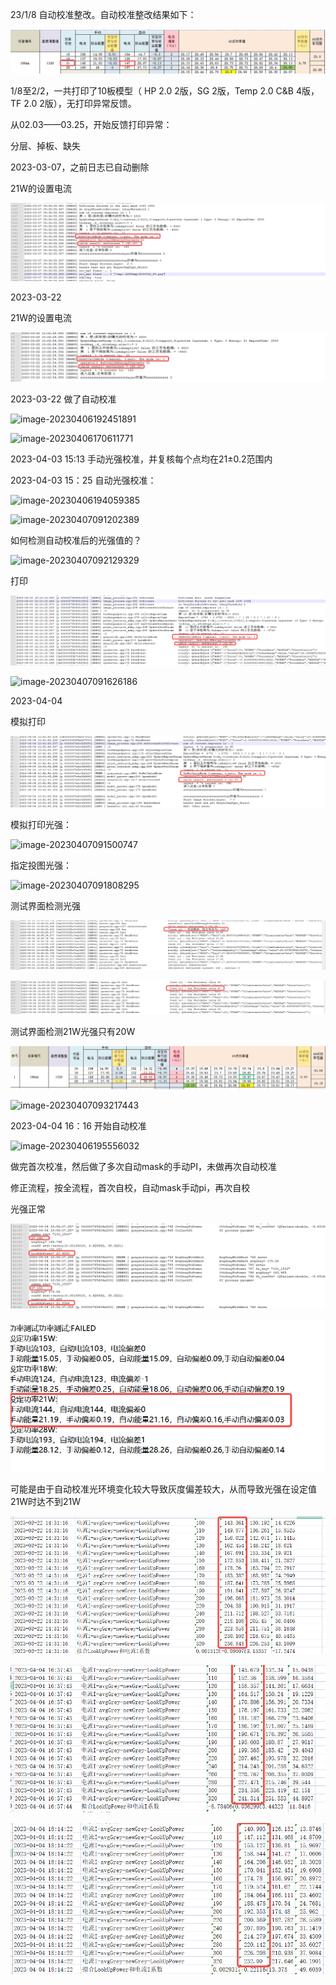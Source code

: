 

23/1/8 自动校准整改。自动校准整改结果如下：

![image-20230407134904699](CSP客诉排除.assets/image-20230407134904699.png)





1/8至2/2，一共打印了10板模型（ HP 2.0 2版，SG 2版，Temp 2.0 C&B 4版，TF 2.0 2版），无打印异常反馈。



从02.03——03.25，开始反馈打印异常：

分层、掉板、缺失



2023-03-07，之前日志已自动删除

21W的设置电流

![image-20230407131820149](CSP客诉排除.assets/image-20230407131820149.png)



2023-03-22

21W的设置电流

![image-20230407131940048](CSP客诉排除.assets/image-20230407131940048.png)



2023-03-22 做了自动校准

![image-20230406192451891](C:\Users\Administrator\AppData\Roaming\Typora\typora-user-images\image-20230406192451891.png)



![image-20230406170611771](C:\Users\Administrator\AppData\Roaming\Typora\typora-user-images\image-20230406170611771.png)





2023-04-03 15:13 手动光强校准，并复核每个点均在21±0.2范围内



2023-04-03 15：25 自动光强校准：



![image-20230406194059385](C:\Users\Administrator\AppData\Roaming\Typora\typora-user-images\image-20230406194059385.png)



![image-20230407091202389](C:\Users\Administrator\AppData\Roaming\Typora\typora-user-images\image-20230407091202389.png)

如何检测自动校准后的光强值的？

![image-20230407092129329](C:\Users\Administrator\AppData\Roaming\Typora\typora-user-images\image-20230407092129329.png)



打印

![image-20230407111135746](CSP客诉排除.assets/image-20230407111135746.png)



![image-20230407091626186](C:\Users\Administrator\AppData\Roaming\Typora\typora-user-images\image-20230407091626186.png)





2023-04-04

模拟打印

![image-20230407111318797](CSP客诉排除.assets/image-20230407111318797.png)

模拟打印光强：

![image-20230407091500747](C:\Users\Administrator\AppData\Roaming\Typora\typora-user-images\image-20230407091500747.png)



指定投图光强：

![image-20230407091808295](C:\Users\Administrator\AppData\Roaming\Typora\typora-user-images\image-20230407091808295.png)







测试界面检测光强

![image-20230407114032342](CSP客诉排除.assets/image-20230407114032342.png)

![image-20230407114147410](CSP客诉排除.assets/image-20230407114147410.png)



测试界面检测21W光强只有20W

![image-20230407131152887](CSP客诉排除.assets/image-20230407131152887.png)





![image-20230407093217443](C:\Users\Administrator\AppData\Roaming\Typora\typora-user-images\image-20230407093217443.png)

2023-04-04 16：16 开始自动校准

![image-20230406195556032](C:\Users\Administrator\AppData\Roaming\Typora\typora-user-images\image-20230406195556032.png)



做完首次校准，然后做了多次自动mask的手动PI，未做再次自动校准





修正流程，按全流程，首次自校，自动mask手动pi，再次自校

光强正常

![image-20230407121929534](CSP客诉排除.assets/image-20230407121929534.png)

![image-20230407111642571](CSP客诉排除.assets/image-20230407111642571.png)



可能是由于自动校准光环境变化较大导致灰度偏差较大，从而导致光强在设定值21W时达不到21W

![image-20230407133705106](CSP客诉排除.assets/image-20230407133705106.png)



![image-20230407134018017](CSP客诉排除.assets/image-20230407134018017.png)



![image-20230407133822403](CSP客诉排除.assets/image-20230407133822403.png)



